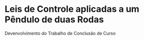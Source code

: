 # Leis de Controle aplicadas a um Pêndulo de duas Rodas

Devenvolvimento do Trabalho de Conclusão de Curso
